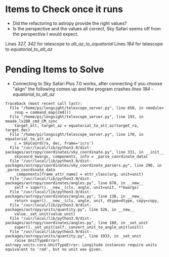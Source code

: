 # Items to Check once it runs
- Did the refactoring to astropy provide the right values?
- Is the perspective and the values all correct, Sky Safari seems off from the perspective I would expect.

Lines *327, 342* for telescope to *alt_az_to_equatorial*
Lines *184* for telescope to *equatorial_to_alt_az*

# Pending Items to Solve

- Connecting to Sky Safari Plus 7.0 works, after connecting if you choose "align" the following comes up and the program crashes *lines 184 - equatorial_to_alt_az*

```
Traceback (most recent call last):
  File "/home/pi/longsight/telescope_server.py", line 650, in <module>
    resp = command_map[cmd]()
  File "/home/pi/longsight/telescope_server.py", line 193, in meade_lx200_cmd_CM_sync
    target_alt, target_az = equatorial_to_alt_az(target_ra, target_dec)
  File "/home/pi/longsight/telescope_server.py", line 170, in equatorial_to_alt_az
    c = SkyCoord(ra, dec, frame='icrs')
  File "/usr/local/lib/python3.9/dist-packages/astropy/coordinates/sky_coordinate.py", line 331, in __init__
    skycoord_kwargs, components, info = _parse_coordinate_data(
  File "/usr/local/lib/python3.9/dist-packages/astropy/coordinates/sky_coordinate_parsers.py", line 296, in _parse_coordinate_data
    _components[frame_attr_name] = attr_class(arg, unit=unit)
  File "/usr/local/lib/python3.9/dist-packages/astropy/coordinates/angles.py", line 670, in __new__
    self = super().__new__(cls, angle, unit=unit, **kwargs)
  File "/usr/local/lib/python3.9/dist-packages/astropy/coordinates/angles.py", line 138, in __new__
    return super().__new__(cls, angle, unit, dtype=dtype, copy=copy,
  File "/usr/local/lib/python3.9/dist-packages/astropy/units/quantity.py", line 526, in __new__
    value._set_unit(value_unit)
  File "/usr/local/lib/python3.9/dist-packages/astropy/coordinates/angles.py", line 160, in _set_unit
    super()._set_unit(self._convert_unit_to_angle_unit(unit))
  File "/usr/local/lib/python3.9/dist-packages/astropy/units/quantity.py", line 1933, in _set_unit
    raise UnitTypeError(
astropy.units.core.UnitTypeError: Longitude instances require units equivalent to 'rad', but no unit was given.
```


